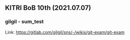 ## KITRI BoB 10th (2021.07.07)

### gilgil - sum_test
Link: https://gitlab.com/gilgil/sns/-/wikis/git-exam/git-exam
